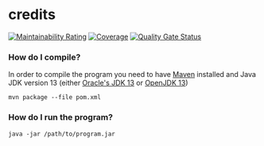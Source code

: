# credits

[![Maintainability Rating](https://sonarcloud.io/api/project_badges/measure?project=creditoro_desktop&metric=sqale_rating)](https://sonarcloud.io/dashboard?id=creditoro_desktop-client)
[![Coverage](https://sonarcloud.io/api/project_badges/measure?project=creditoro_desktop&metric=coverage)](https://sonarcloud.io/dashboard?id=creditoro_desktop-client)
[![Quality Gate Status](https://sonarcloud.io/api/project_badges/measure?project=creditoro_desktop-client&metric=alert_status)](https://sonarcloud.io/dashboard?id=creditoro_desktop-client)



### How do I compile?
In order to compile the program you need to have [Maven](https://maven.apache.org/install.html) installed and Java JDK version 13 (either [Oracle's JDK 13](https://www.oracle.com/technetwork/java/javase/downloads/jdk13-downloads-5672538.html) or [OpenJDK 13](https://openjdk.java.net/projects/jdk/13/))

`mvn package --file pom.xml`

### How do I run the program?
`java -jar /path/to/program.jar`

